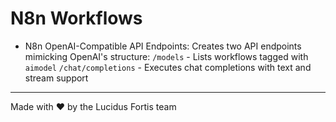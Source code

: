 # N8n Workflows

- N8n OpenAI-Compatible API Endpoints: Creates two API endpoints mimicking OpenAI's structure:
`/models` - Lists workflows tagged with `aimodel`
`/chat/completions` - Executes chat completions with text and stream support

---

Made with ❤️ by the Lucidus Fortis team
